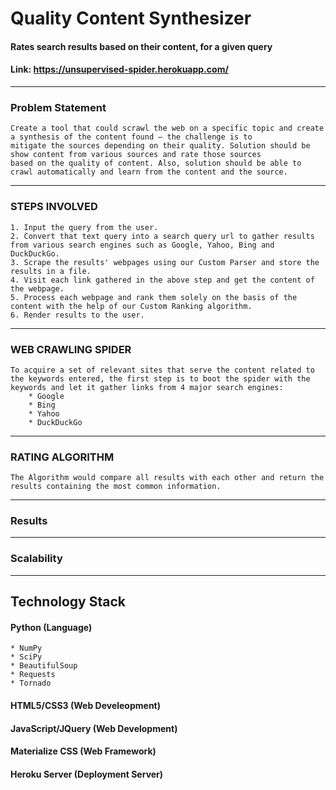 # Quality Content Synthesizer #
#### ____Rates search results based on their content, for a given query____ ####
#### Link: <https://unsupervised-spider.herokuapp.com/> #### 
- - - -
### Problem Statement ###
    Create a tool that could scrawl the web on a specific topic and create a synthesis of the content found – the challenge is to
    mitigate the sources depending on their quality. Solution should be show content from various sources and rate those sources 
    based on the quality of content. Also, solution should be able to crawl automatically and learn from the content and the source.

- - - -
### STEPS INVOLVED ###
    1. Input the query from the user.
    2. Convert that text query into a search query url to gather results from various search engines such as Google, Yahoo, Bing and DuckDuckGo.
    3. Scrape the results' webpages using our Custom Parser and store the results in a file.
    4. Visit each link gathered in the above step and get the content of the webpage.
    5. Process each webpage and rank them solely on the basis of the content with the help of our Custom Ranking algorithm.
    6. Render results to the user.

- - - -
### WEB CRAWLING SPIDER ###
    To acquire a set of relevant sites that serve the content related to the keywords entered, the first step is to boot the spider with the keywords and let it gather links from 4 major search engines:
        * Google
        * Bing
        * Yahoo
        * DuckDuckGo

- - - -
### RATING ALGORITHM ###
    The Algorithm would compare all results with each other and return the results containing the most common information.

- - - -
### Results ###

- - - -
### Scalability ###

- - - -
## Technology Stack ##
#### Python (Language) #####
    * NumPy
    * SciPy
    * BeautifulSoup
    * Requests
    * Tornado
#### HTML5/CSS3 (Web Develeopment) #####
#### JavaScript/JQuery (Web Development) #####
#### Materialize CSS (Web Framework) #####
#### Heroku Server (Deployment Server) #####



